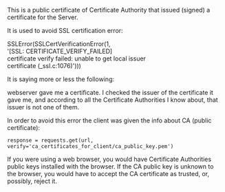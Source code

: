 This is a public certificate of Certificate Authority that
issued (signed) a certificate for the Server.

It is used to avoid SSL certification error:

SSLError(SSLCertVerificationError(1, \
    '[SSL: CERTIFICATE_VERIFY_FAILED] \
    certificate verify failed: unable to get local issuer \
    certificate (_ssl.c:1076)')))

It is saying more or less the following:

webserver gave me a certificate. I checked the issuer of the certificate it gave me, 
and according to all the Certificate Authorities I know about, that issuer is not one of them.

In order to avoid this error the client was given the info about CA (public certificate):
 
    response = requests.get(url, verify='ca_certificates_for_client/ca_public_key.pem')

If you were using a web browser, you would have Certificate Authorities public keys installed with the browser.
If the CA public key is unknown to the browser, you would have to accept the CA certificate as trusted, 
or, possibly, reject it.

